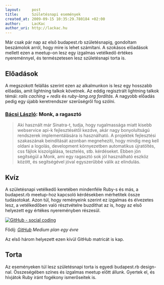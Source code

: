 ```yaml
---
layout:     post
title:      Születésnapi események
created_at: 2009-09-15 10:35:29.780184 +02:00
author:     LacKac
author_uri: http://lackac.hu
---
```

Már csak pár nap az első budapest.rb születésnapig, gondoltam beszámolok arról, hogy mire is lehet számítani. A szokásos előadások mellett ezen a meetup-on lesz egy izgalmas vetélkedő értékes nyereménnyel, és természetesen lesz születésnapi torta is.

## Előadások

A megszokott felállás szerint ezen az alkalmunkon is lesz egy hosszabb előadás, amit lightning talkok követnek. Az eddig regisztrált lightning talkok témái: *rails caching + redis* és *ruby-lang.org fordítás*. A nagyobb előadás pedig egy újabb keretrendszer szerűségről fog szólni.

### [Bácsi László](http://lackac.hu): Monk, a ragasztó

> Aki használt már Sinatra-t, tudja, hogy rugalmassága miatt kisebb webservice api-k fejlesztésétől kezdve, akár nagy bonyolultságú rendszerek implementálására is használható. A projektek fejlesztési szakaszának beindítását azonban megnehezíti, hogy mindig meg kell oldani a logolás, development környezetben automatikus újratöltés, css fájlok kiszolgálása, tesztelés, stb. kérdéseket. Ebben jön segítségül a Monk, ami egy ragasztó sok jól használható eszköz között, és segítségével jóval egyszerűbbé válik az elindulás.

## Kvíz

A születésnapi vetélkedő keretében mindenféle Ruby-s és más, a budapest.rb meetup-hoz kapcsoló kérdésekben mérhetitek össze tudásotokat. Azon túl, hogy reményeink szerint ez izgalmas és élvezetes lesz, a vetélkedőben való résztvételre buzdíthat az is, hogy az első helyezett egy értékes nyereményben részesül.

<a href="http://github.com"><img src="http://github.com/images/modules/header/logov3.png" alt="GitHub - social coding" class="top right"/></a>

<p class="large">Fődíj: <em><a href="http://github.com">GitHub</a> Medium plan egy évre</em></p>

Az első három helyezett ezen kívül GitHub matricát is kap.

## Torta

Az eseményeken túl lesz születésnapi torta is egyedi budapest.rb design-nal. Összeségében színes és izgalmas meetup előtt állunk. Gyertek el, és hívjátok Ruby iránt fogékony ismerőseitek is.
